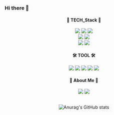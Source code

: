 ### Hi there 👋

<div align=center>
  <h4>🔑 TECH_Stack 🔑</h4>
</div>
<div align=center>
  <img src="https://img.shields.io/badge/HTML5-E34F26?style=flat&logo=HTML5&logoColor=white"/>
  <img src="https://img.shields.io/badge/CSS3-1572B6?style=flat&logo=CSS3&logoColor=white"/>
   <img src="https://img.shields.io/badge/JavaScript-F7DF1E?style=flat&logo=JavaScript&logoColor=white"/>
  <br>
  <img src="https://img.shields.io/badge/Python-3776AB?style=flat&logo=Python&logoColor=white"/>
  <img src="https://img.shields.io/badge/C/C++-A8B9CC?style=flat&logo=C&logoColor=white"/>
  <br>
  <img src="https://img.shields.io/badge/React-61DAFB?style=flat&logo=React&logoColor=white"/>
  <img src="https://img.shields.io/badge/Django-092E20?style=flat&logo=Django&logoColor=white"/>
</div>

<div align=center>
  <h4>🛠 TOOL 🛠</h4>
   <img src="https://img.shields.io/badge/Visual Studio Code-007ACC?style=flat&logo=VisualStudioCode&logoColor=white"/>
    <img src="https://img.shields.io/badge/Github-181717?style=flat&logo=Github&logoColor=white"/>
   <img src="https://img.shields.io/badge/Figma-F24E1E?style=flat&logo=Figma&logoColor=white"/>
   <img src="https://img.shields.io/badge/Notion-000000?style=flat&logo=Notion&logoColor=white"/>
   <img src="https://img.shields.io/badge/Slack-4A154B?style=flat&logo=Slack&logoColor=white"/>
</div>
<div align=center>
  <h4>🦄 About Me 🦄</h4>
   <a href="https://www.instagram.com/jh_ct21/"><img src="https://img.shields.io/badge/Instagram-E4405F?style=flat&logo=Instagram&logoColor=white"/></a>
   <a href="https://third-me-dev.tistory.com/"><img src="https://img.shields.io/badge/Tistory-000000?style=flat&logo=Tistory&logoColor=white"/></a>
</div>
 
<div align=center>
	<br>
<!-- <img src="https://github-readme-stats.vercel.app/api/top-langs/?username=JHLvJz&layout=compact">  -->

  ![Anurag's GitHub stats](https://github-readme-stats.vercel.app/api?username=JHLvJz&show_icons=true&theme=radical)
<!-- <img src="https://github-readme-stats.vercel.app/api?username=JHLvJz&show_icons=true"> -->

</div> 



<!--
**JHLvJz/JHLvJz** is a ✨ _special_ ✨ repository because its `README.md` (this file) appears on your GitHub profile.

Here are some ideas to get you started:

- 🔭 I’m currently working on ...
- 🌱 I’m currently learning ...
- 👯 I’m looking to collaborate on ...
- 🤔 I’m looking for help with ...
- 💬 Ask me about ...
- 📫 How to reach me: ...
- 😄 Pronouns: ...
- ⚡ Fun fact: ...
-->
